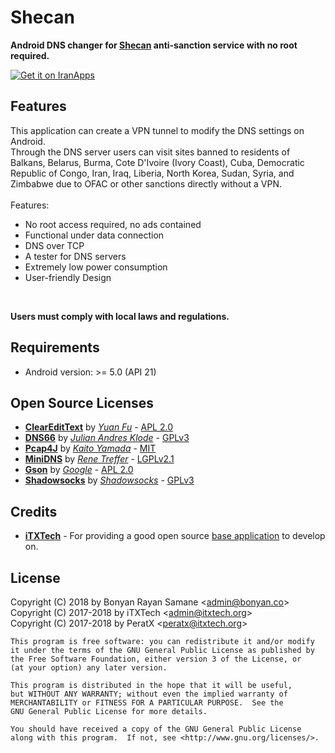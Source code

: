 Shecan
===============
__Android DNS changer for [Shecan](https://shecan.ir) anti-sanction service with no root required.__

[<img alt='Get it on IranApps' src='http://iranapps.ir/iranapps-badge.png'>](http://iranapps.ir/app/co.bonyan.shecan)

Features
-------------
This application can create a VPN tunnel to modify the DNS settings on Android.<br>
Through the DNS server users can visit sites banned to residents of Balkans, Belarus, Burma, Cote D'Ivoire (Ivory Coast), Cuba, Democratic Republic of Congo, Iran, Iraq, Liberia, North Korea, Sudan, Syria, and Zimbabwe due to OFAC or other sanctions directly without a VPN.<br>
<br>
Features:
* No root access required, no ads contained
* Functional under data connection
* DNS over TCP
* A tester for DNS servers
* Extremely low power consumption
* User-friendly Design
<br>

__Users must comply with local laws and regulations.__<br>

Requirements
-------------
* Android version: >= 5.0 (API 21)

Open Source Licenses
-------------
* __[ClearEditText](https://github.com/MrFuFuFu/ClearEditText)__ by *[Yuan Fu](https://github.com/MrFuFuFu)* - [APL 2.0](https://github.com/MrFuFuFu/ClearEditText)
* __[DNS66](https://github.com/julian-klode/dns66)__ by *[Julian Andres Klode](https://github.com/julian-klode)* - [GPLv3](https://github.com/julian-klode/dns66/blob/master/COPYING)
* __[Pcap4J](https://github.com/kaitoy/pcap4j)__ by *[Kaito Yamada](https://github.com/kaitoy)* - [MIT](https://github.com/kaitoy/pcap4j)
* __[MiniDNS](https://github.com/rtreffer/minidns)__ by *[Rene Treffer](https://github.com/rtreffer)* - [LGPLv2.1](https://github.com/rtreffer/minidns/blob/master/LICENCE_LGPL2.1)
* __[Gson](https://github.com/google/gson)__ by *[Google](https://github.com/google)* - [APL 2.0](https://github.com/google/gson/blob/master/LICENSE)
* __[Shadowsocks](https://github.com/shadowsocks/shadowsocks-android)__ by *[Shadowsocks](https://github.com/shadowsocks)* - [GPLv3](https://github.com/shadowsocks/shadowsocks-android/blob/master/LICENSE)

Credits
------------
* __[iTXTech](https://itxtech.org/)__ - For providing a good open source [base application](https://github.com/iTXTech/Daedalus) to develop on.

License
------------
Copyright (C) 2018 by Bonyan Rayan Samane <[admin@bonyan.co](mailto:admin@bonyan.co)><br>
Copyright (C) 2017-2018 by iTXTech <[admin@itxtech.org](mailto:admin@itxtech.org)><br>
Copyright (C) 2017-2018 by PeratX <[peratx@itxtech.org](mailto:peratx@itxtech.org)>

	This program is free software: you can redistribute it and/or modify
	it under the terms of the GNU General Public License as published by
	the Free Software Foundation, either version 3 of the License, or
	(at your option) any later version.

	This program is distributed in the hope that it will be useful,
	but WITHOUT ANY WARRANTY; without even the implied warranty of
	MERCHANTABILITY or FITNESS FOR A PARTICULAR PURPOSE.  See the
	GNU General Public License for more details.

	You should have received a copy of the GNU General Public License
	along with this program.  If not, see <http://www.gnu.org/licenses/>.

